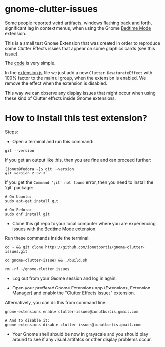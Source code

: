 # gnome-clutter-issues

Some people reported weird artifacts, windows flashing back and forth, significant lag in context menus, when using the Gnome [Bedtime Mode](https://github.com/ionutbortis/gnome-bedtime-mode) extension.

This is a small test Gnome Extension that was created in order to reproduce some Clutter Effects issues that appear on some graphics cards (see this [issue](https://github.com/ionutbortis/gnome-bedtime-mode/issues/33)).

The [code](https://github.com/ionutbortis/gnome-clutter-issues/tree/main/src) is very simple.

In the [extension.js](https://github.com/ionutbortis/gnome-clutter-issues/blob/main/src/extension.js) file we just add a new `Clutter.DesaturateEffect` with 100% factor to the main ui group, when the extension is enabled. We remove the effect when the extension is disabled.

This way we can observe any display issues that might occur when using these kind of Clutter effects inside Gnome extensions.

# How to install this test extension?

Steps:

- Open a terminal and run this command:

```
git --version
```

If you get an output like this, then you are fine and can proceed further:

```
[ionut@fedora ~]$ git --version
git version 2.37.3
```

If you get the `Command 'git' not found` error, then you need to install the 'git' package:

```
# On Ubuntu:
sudo apt-get install git

# On Fedora:
sudo dnf install git
```

- Clone this git repo to your local computer where you are experiencing issues with the Bedtime Mode extension.

Run these commands inside the terminal:

```
cd ~ && git clone https://github.com/ionutbortis/gnome-clutter-issues.git

cd gnome-clutter-issues && ./build.sh

rm -rf ~/gnome-clutter-issues
```

- Log out from your Gnome session and log in again.

- Open your preffered Gnome Extensions app (Extensions, Extension Manager) and enable the "Clutter Effects Issues" extension.

Alternatively, you can do this from command line:

```
gnome-extensions enable clutter-issues@ionutbortis.gmail.com

# And to disable it:
gnome-extensions disable clutter-issues@ionutbortis.gmail.com
```

- Your Gnome shell should be now in grayscale and you should play around to see if any visual artifatcs or other display problems occur.

